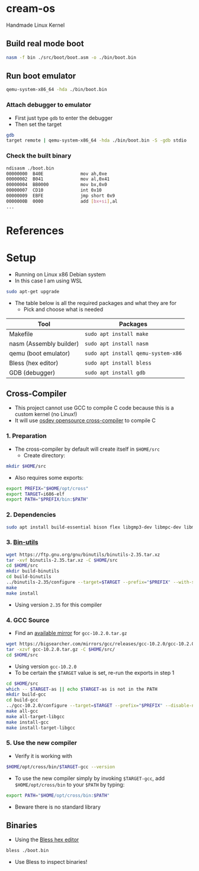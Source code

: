 # cream-os
Handmade Linux Kernel

## Build real mode boot
```bash
nasm -f bin ./src/boot/boot.asm -o ./bin/boot.bin
```

## Run boot emulator
```bash
qemu-system-x86_64 -hda ./bin/boot.bin
```

### Attach debugger to emulator
- First just type `gdb` to enter the debugger
- Then set the target
```bash
gdb
target remote | qemu-system-x86_64 -hda ./bin/boot.bin -S -gdb stdio
```

### Check the built binary
```bash
ndisasm ./boot.bin 
00000000  B40E              mov ah,0xe
00000002  B041              mov al,0x41
00000004  BB0000            mov bx,0x0
00000007  CD10              int 0x10
00000009  EBFE              jmp short 0x9
0000000B  0000              add [bx+si],al
...
```

# References

# Setup
- Running on Linux x86 Debian system
- In this case I am using WSL
```bash
sudo apt-get upgrade
```

- The table below is all the required packages and what they are for
    - Pick and choose what is needed

| Tool | Packages |
| ---- | -------- |
| Makefile | `sudo apt install make` |
| nasm (Assembly builder) | `sudo apt install nasm` |
| qemu (boot emulator) | `sudo apt install qemu-system-x86` |
| Bless (hex editor) | `sudo apt install bless` |
| GDB (debugger) | `sudo apt install gdb` |


## Cross-Compiler
- This project cannot use GCC to compile C code because this is a custom kernel (no Linux!)
- It will use [osdev opensource cross-compiler](https://wiki.osdev.org/GCC_Cross-Compiler) to compile C

### 1. Preparation
- The cross-compiler by default will create itself in `$HOME/src`
    - Create directory:
```bash
mkdir $HOME/src
```
- Also requires some exports:
```bash
export PREFIX="$HOME/opt/cross"
export TARGET=i686-elf
export PATH="$PREFIX/bin:$PATH"
```

### 2. Dependencies
```bash
sudo apt install build-essential bison flex libgmp3-dev libmpc-dev libmpfr-dev texinfo libisl-dev
```

### 3. [Bin-utils](https://ftp.gnu.org/gnu/binutils/)
```bash
wget https://ftp.gnu.org/gnu/binutils/binutils-2.35.tar.xz
tar -xvf binutils-2.35.tar.xz -C $HOME/src
cd $HOME/src
mkdir build-binutils
cd build-binutils
../binutils-2.35/configure --target=$TARGET --prefix="$PREFIX" --with-sysroot --disable-nls --disable-werror
make
make install
```
- Using version `2.35` for this compiler

### 4. GCC Source
- Find an [available mirror](https://www.gnu.org/software/gcc/mirrors.html) for `gcc-10.2.0.tar.gz`
```bash
wget https://bigsearcher.com/mirrors/gcc/releases/gcc-10.2.0/gcc-10.2.0.tar.gz
tar -xzvf gcc-10.2.0.tar.gz -C $HOME/src/
cd $HOME/src
```
- Using version `gcc-10.2.0`
- To be certain the `$TARGET` value is set, re-run the exports in step 1
```bash
cd $HOME/src
which -- $TARGET-as || echo $TARGET-as is not in the PATH
mkdir build-gcc
cd build-gcc
../gcc-10.2.0/configure --target=$TARGET --prefix="$PREFIX" --disable-nls --enable-languages=c,c++ --without-headers --disable-hosted-libstdcxx
make all-gcc
make all-target-libgcc
make install-gcc
make install-target-libgcc
```

### 5. Use the new compiler
- Verify it is working with
```bash
$HOME/opt/cross/bin/$TARGET-gcc --version
```

- To use the new compiler simply by invoking `$TARGET-gcc`, add `$HOME/opt/cross/bin` to your `$PATH` by typing:
```bash
export PATH="$HOME/opt/cross/bin:$PATH"
```
- Beware there is no standard library



## Binaries
- Using the [Bless hex editor](https://www.thinkpenguin.com/gnu-linux/bless-hex-editor)
```bash
bless ./boot.bin
```
- Use Bless to inspect binaries!
